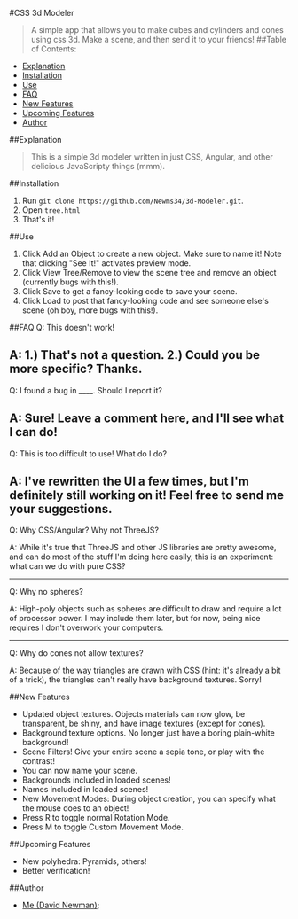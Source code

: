 #CSS 3d Modeler
>A simple app that allows you to make cubes and cylinders and cones using css 3d. Make a scene, and then send it to your friends!
##Table of Contents:

 - [Explanation](#Explanation)
 - [Installation](#Installation)
 - [Use](#Use)
 - [FAQ](#FAQ)
 - [New Features](#New-Features)
 - [Upcoming Features](#Upcoming-Features)
 - [Author](#Author)

##Explanation 
>This is a simple 3d modeler written in just CSS, Angular, and other delicious JavaScripty things (mmm).

##Installation
 1. Run ```git clone https://github.com/Newms34/3d-Modeler.git```.
 2. Open ```tree.html```
 3. That's it!

##Use 
 1. Click Add an Object to create a new object. Make sure to name it! Note that clicking "See It!" activates preview mode.
 2. Click View Tree/Remove to view the scene tree and remove an object (currently bugs with this!).
 3. Click Save to get a fancy-looking code to save your scene.
 4. Click Load to post that fancy-looking code and see someone else's scene (oh boy, more bugs with this!).

##FAQ 
 Q: This doesn't work!
 
 A: 1.) That's not a question. 2.) Could you be more specific? Thanks.
 ----
 Q: I found a bug in ____. Should I report it?
 
 A: Sure! Leave a comment here, and I'll see what I can do!
 ----
 Q: This is too difficult to use! What do I do?
 
 A: I've rewritten the UI a few times, but I'm definitely still working on it! Feel free to send me your suggestions.
 ----
 Q: Why CSS/Angular? Why not ThreeJS?
 
 A: While it's true that ThreeJS and other JS libraries are pretty awesome, and can do most of the stuff I'm doing here easily, this is an experiment: what can we do with pure CSS?
 
 ----
 Q: Why no spheres? 
 
 A: High-poly objects such as spheres are difficult to draw and require a lot of processor power. I may include them later, but for now, being nice requires I don't overwork your computers.
 
 ----
 Q: Why do cones not allow textures?
 
 A: Because of the way triangles are drawn with CSS (hint: it's already a bit of a trick), the triangles can't really have background textures. Sorry!

##New Features
 - Updated object textures. Objects materials can now glow, be transparent, be shiny, and have image textures (except for cones).
 - Background texture options. No longer just have a boring plain-white background!
 - Scene Filters! Give your entire scene a sepia tone, or play with the contrast!
 - You can now name your scene.
 - Backgrounds included in loaded scenes!
 - Names included in loaded scenes!
 - New Movement Modes: During object creation, you can specify what the mouse does to an object!
 - Press R to toggle normal Rotation Mode. 
 - Press M to toggle Custom Movement Mode. 

##Upcoming Features
 - New polyhedra: Pyramids, others! 
 - Better verification! 
 
##Author 
 - [Me (David Newman)](https://github.com/Newms34);
 

